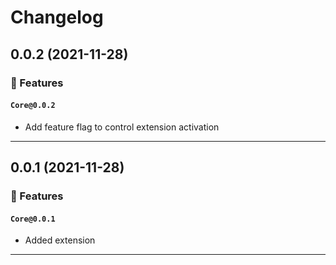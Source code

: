 # Changelog

## 0.0.2 (2021-11-28)

### 🚀 Features

#### `Core@0.0.2`

- Add feature flag to control extension activation

---

## 0.0.1 (2021-11-28)

### 🚀 Features

#### `Core@0.0.1`

- Added extension

---
